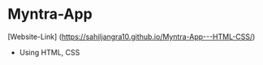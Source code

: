 # Myntra-App
[Website-Link] (https://sahiljangra10.github.io/Myntra-App---HTML-CSS/)
* Using HTML, CSS
